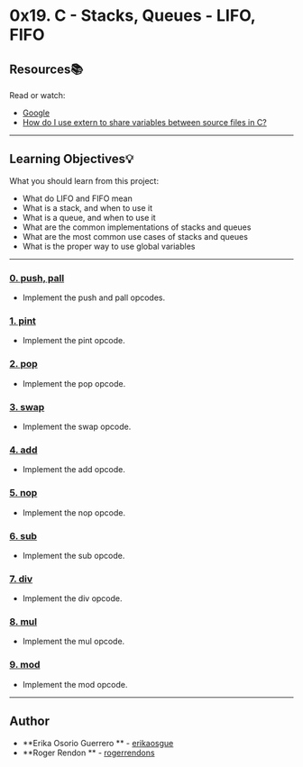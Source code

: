 # 0x19. C - Stacks, Queues - LIFO, FIFO

## Resources:books:
Read or watch:
* [Google](https://intranet.hbtn.io/rltoken/56-bDz7IrFgcH02EkGkB3w)
* [How do I use extern to share variables between source files in C?](https://intranet.hbtn.io/rltoken/9neX6gaN6DoA-ow1INgZqw)

---
## Learning Objectives:bulb:
What you should learn from this project:

* What do LIFO and FIFO mean
* What is a stack, and when to use it
* What is a queue, and when to use it
* What are the common implementations of stacks and queues
* What are the most common use cases of stacks and queues
* What is the proper way to use global variables

---

### [0. push, pall](./1000-holberton.bf)
* Implement the push and pall opcodes.


### [1. pint](./1001-add.bf)
* Implement the pint opcode.


### [2. pop](./1002-mul.bf)
* Implement the pop opcode.


### [3. swap](./1003-mul.bf)
* Implement the swap opcode.

### [4. add](./1004-mul.bf)
* Implement the add opcode.

### [5. nop](./1005-mul.bf)
* Implement the nop opcode.

### [6. sub](./1006-mul.bf)
* Implement the sub opcode.

### [7. div](./1007-mul.bf)
* Implement the div opcode.

### [8. mul](./1008-mul.bf)
* Implement the mul opcode.

### [9. mod](./1009-mul.bf)
* Implement the mod opcode.





---

## Author
* **Erika Osorio Guerrero ** - [erikaosgue](https://github.com/erikaosgue)
* **Roger Rendon ** - [rogerrendons](https://github.com/rogerrendons)
